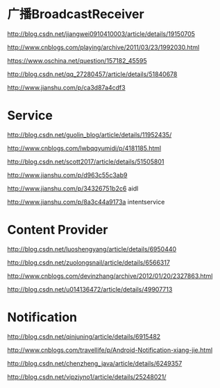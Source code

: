 


# 广播BroadcastReceiver

http://blog.csdn.net/jiangwei0910410003/article/details/19150705

http://www.cnblogs.com/playing/archive/2011/03/23/1992030.html

https://www.oschina.net/question/157182_45595

http://blog.csdn.net/qq_27280457/article/details/51840678

http://www.jianshu.com/p/ca3d87a4cdf3

# Service

http://blog.csdn.net/guolin_blog/article/details/11952435/

http://www.cnblogs.com/lwbqqyumidi/p/4181185.html

http://blog.csdn.net/scott2017/article/details/51505801

http://www.jianshu.com/p/d963c55c3ab9

http://www.jianshu.com/p/34326751b2c6  aidl

http://www.jianshu.com/p/8a3c44a9173a  intentservice


# Content Provider

http://blog.csdn.net/luoshengyang/article/details/6950440

http://blog.csdn.net/zuolongsnail/article/details/6566317

http://www.cnblogs.com/devinzhang/archive/2012/01/20/2327863.html

http://blog.csdn.net/u014136472/article/details/49907713

# Notification

http://blog.csdn.net/qinjuning/article/details/6915482

http://www.cnblogs.com/travellife/p/Android-Notification-xiang-jie.html

http://blog.csdn.net/chenzheng_java/article/details/6249357

http://blog.csdn.net/vipzjyno1/article/details/25248021/






